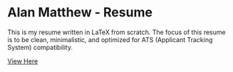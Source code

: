 # Alan Matthew - Resume

This is my resume written in LaTeX from scratch. The focus of this resume is to be clean, minimalistic, and optimized for ATS (Applicant Tracking System) compatibility.

[View Here](./QuantitativeFinance/Quant%20Resume%20-%20Alan%20Matthew.pdf)

